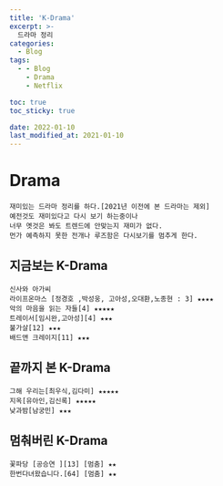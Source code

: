 ```yaml
---
title: 'K-Drama'
excerpt: >-
  드라마 정리
categories:
  - Blog
tags:
  - - Blog
    - Drama
    - Netflix

toc: true
toc_sticky: true

date: 2022-01-10
last_modified_at: 2021-01-10
---
```

# Drama

```
재미있는 드라마 정리를 하다.[2021년 이전에 본 드라마는 제외]
예전것도 재미있다고 다시 보기 하는중이나 
너무 옛것은 봐도 트렌드에 안맞는지 재미가 없다.
먼가 예측하지 못한 전개나 루즈함은 다시보기를 멈추게 한다.
```
 

## 지금보는 K-Drama  

```
신사와 아가씨
라이프온마스 [정경호 ,박성웅, 고아성,오대환,노종현 : 3] ★★★★
악의 마음을 읽는 자들[4] ★★★★★
트레이서[임시완,고아성][4] ★★★
불가살[12] ★★★
배드앤 크레이지[11] ★★★

```

## 끝까지 본 K-Drama 

```
그해 우리는[최우식,김다미] ★★★★★
지옥[유아인,김신록] ★★★★★
낮과밤[남궁민] ★★★

```

## 멈춰버린 K-Drama

```
꽃파당 [공승연 ][13] [멈춤] ★★
한번다녀왔습니다.[64] [멈춤] ★★

```

